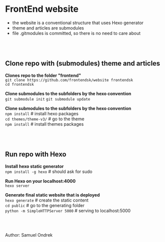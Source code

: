 # FrontEnd website

 - the website is a conventional structure that uses Hexo generator
 - theme and articles are submodules
 - file .gitmodules is committed, so there is no need to care about 

<br><br>

## Clone repo with (submodules) theme and articles

**Clones repo to the folder "frontend"**  
`git clone https://github.com/frontendsk/website frontendsk`  
`cd frontendsk`  

**Clone submodules to the subfolders by the hexo convention**  
`git submodule init` 
`git submodule update`
	
**Clone submodules to the subfolders by the hexo convention**  
`npm install` # install hexo packages  
`cd themes/theme-v3/` # go to the theme  
`npm install` # install themes packages  

<br><br>

## Run repo with Hexo

**Install hexo static generator**  
`npm install -g hexo` # should ask for sudo  

**Run Hexo on your localhost:4000**  
`hexo server`  
    
**Generate final static website that is deployed**  
`hexo generate` # create the static content  
`cd public` # go to the generating folder  
`python -m SimpleHTTPServer 5000`  # serving to localhost:5000  


<br><br>

Author: Samuel Ondrek
